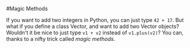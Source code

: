 #Magic Methods

If you want to add two integers in Python, 
you can just type `42 + 17`.   But what if 
you define a class Vector, and want to add 
two Vector objects?  Wouldn't it be nice to 
just type `v1 + v2` instead of `v1.plus(v2)`?
You can, thanks to a nifty trick called *magic methods*. 




